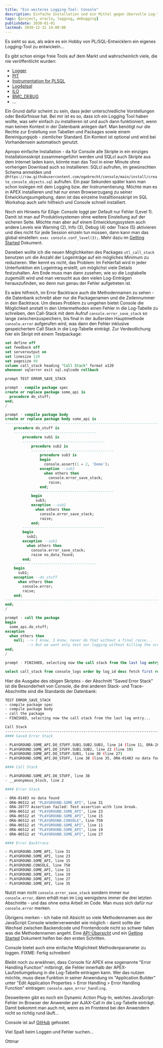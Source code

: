 ```yaml
---
title: "Ein weiteres Logging-Tool: Console"
description: Einfache Installation und ein Mittel gegen übervolle Log-Tabellen
tags: [project, oracle, logging, debugging]
publishdate: 2030-01-01
lastmod: 2030-12-31 14:00:00
---
```


Es sieht so aus, als wäre es ein Hobby von PL/SQL-Entwicklern ein eigenes
Logging-Tool zu entwickeln...

Es gibt schon einige freie Tools auf dem Markt und wahrscheinlich viele, die nie
veröffentlicht wurden:

- [Logger](https://github.com/OraOpenSource/Logger)
- [PIT](https://github.com/j-sieben/PIT/)
- [Instrumentation for PLSQL](https://github.com/connormcd/instrumentation)
- [Log4plsql](https://github.com/alangibson/log4plsql)
- [ILO](https://sourceforge.net/projects/ilo/)
- [BMC_DEBUG](https://sites.google.com/site/oraplsqlinst/)
- ...

Ein Grund dafür scheint zu sein, dass jeder unterschiedliche Vorstellungen oder
Bedürfnisse hat. Bei mir ist es so, dass ich ein Logging Tool haben wollte, was
sehr einfach zu installieren ist und auch dann funktioniert, wenn man keinen
Kontext in der Datenbank anlegen darf. Man benötigt nur die Rechte zur
Erstellung von Tabellen und Packages sowie einem Bereinigungsjob - ziemlicher
Standard. Ein Kontext ist optional und wird bei Vorhandensein automatisch
genutzt.

Apropo einfache Installation - da für Console alle Skripte in ein einziges
Installationsskript zusammengeführt werden und SQLcl auch Skripte aus dem
Internet laden kann, könnte man das Tool in einer Minute ohne vorherigen
Download auch so installieren: SQLcl aufrufen, im gewünschten Schema anmelden
und
`@https://raw.githubusercontent.com/ogobrecht/console/main/install/create_console_objects.sql`
aufrufen. Ein paar Sekunden später kann man schon loslegen mit dem Logging bzw.
der Instrumentierung. Möchte man es in APEX installieren und hat nur einen
Browserzugang zu seiner Entwicklungsumgebung, dann ist das einzelne
Installtionsskript im SQL Workshop auch sehr hilfreich und Console schnell
installiert.

Noch ein Hinweis für Eilige: Console loggt per Default nur Fehler (Level 1).
Damit ist man auf Produktivsystemen ohne weitere Einstellung auf der sicheren
Seite. Möchte man aber auf einem Entwicklungssystem auch andere Levels wie
Warning (2), Info (3), Debug (4) oder Trace (5) aktivieren und dies nicht für
jede Session einzeln tun müssen, dann kann man das global einstellen: `exec
console.conf_level(3);`. Mehr dazu im [Getting
Started](https://github.com/ogobrecht/console/blob/main/docs/getting-started.md)
Dokument.

Daneben wollte ich die neuen Möglichkeiten des Packages `utl_call_stack` benutzen
um die Anzahl der Logeinträge auf ein mögliches Minimum zu reduzieren. Wer kennt
es nicht, das Problem: Im Fehlerfall wird in jeder Unterfunktion ein Logeintrag
erstellt, um möglichst viele Details festzuhalten. Am Ende muss man dann
zusehen, wie so die Logtabelle zugemüllt wird und man versucht aus den vielen
Log-Einträgen herauszufinden, wo denn nun genau der Fehler aufgetreten ist.

Es wäre hilfreich, im Error Backtrace auch die Methodennamen zu sehen - die
Datenbank schreibt aber nur die Packagenamen und die Zeilennummer in den
Backtrace. Um dieses Problem zu umgehen bietet Console die Möglichkeit anstatt
in den Untermethoden einen Fehler in die Log-Tabelle zu schreiben, den
Call-Stack mit dem Aufruf `console.error_save_stack` so lange
zwischenzuspeichern, bis final in der äußersten Hauptmethode `console.error`
aufgerufen wird, was dann den Fehler inklusive gespeichertem Call Stack in die
Log-Tabelle einträgt. Zur Verdeutlichung hier ein Skript mit einem Testpackage:

```sql
set define off
set feedback off
set serveroutput on
set linesize 120
set pagesize 40
column call_stack heading "Call Stack" format a120
whenever sqlerror exit sql.sqlcode rollback

prompt TEST ERROR_SAVE_STACK

prompt - compile package spec
create or replace package some_api is
  procedure do_stuff;
end;
/

prompt - compile package body
create or replace package body some_api is
------------------------------------------------------------------------------
    procedure do_stuff is
    --------------------------------------
        procedure sub1 is
        --------------------------------------
            procedure sub2 is
            --------------------------------------
                procedure sub3 is
                begin
                  console.assert(1 = 2, 'Demo');
                exception --sub3
                  when others then
                    console.error_save_stack;
                    raise;
                end;
            --------------------------------------
            begin
              sub3;
            exception --sub2
              when others then
                console.error_save_stack;
                raise;
            end;
        --------------------------------------
        begin
          sub2;
        exception --sub1
          when others then
            console.error_save_stack;
            raise no_data_found;
        end;
    --------------------------------------
    begin
      sub1;
    exception --do_stuff
      when others then
        console.error;
        raise;
    end;
------------------------------------------------------------------------------
end;
/

prompt - call the package
begin
  some_api.do_stuff;
exception
  when others then
    null; --> I know, I know, never do that without a final raise...
          --> But we want only test our logging without killing the script run...
end;
/

prompt - FINISHED, selecting now the call stack from the last log entry...

select call_stack from console_logs order by log_id desc fetch first row only;
```

Hier die Ausgabe des obigen Skriptes - der Abschnitt "Saved Error Stack" ist die
Besonderheit von Console, die drei anderen Stack- und Trace-Abschnitte sind die
Standards der Datenbank:

```bash
TEST ERROR_SAVE_STACK
- compile package spec
- compile package body
- call the package
- FINISHED, selecting now the call stack from the last log entry...

Call Stack
------------------------------------------------------------------------------------------------------------------------
#### Saved Error Stack

- PLAYGROUND.SOME_API.DO_STUFF.SUB1.SUB2.SUB3, line 14 (line 11, ORA-20777 Assertion failed: Demo)
- PLAYGROUND.SOME_API.DO_STUFF.SUB1.SUB2, line 22 (line 19)
- PLAYGROUND.SOME_API.DO_STUFF.SUB1, line 30 (line 27)
- PLAYGROUND.SOME_API.DO_STUFF, line 38 (line 35, ORA-01403 no data found)

#### Call Stack

- PLAYGROUND.SOME_API.DO_STUFF, line 38
- __anonymous_block, line 2

#### Error Stack

- ORA-01403 no data found
- ORA-06512 at "PLAYGROUND.SOME_API", line 31
- ORA-20777 Assertion failed: Test assertion with line break.
- ORA-06512 at "PLAYGROUND.SOME_API", line 23
- ORA-06512 at "PLAYGROUND.SOME_API", line 15
- ORA-06512 at "PLAYGROUND.CONSOLE", line 750
- ORA-06512 at "PLAYGROUND.SOME_API", line 11
- ORA-06512 at "PLAYGROUND.SOME_API", line 19
- ORA-06512 at "PLAYGROUND.SOME_API", line 27

#### Error Backtrace

- PLAYGROUND.SOME_API, line 31
- PLAYGROUND.SOME_API, line 23
- PLAYGROUND.SOME_API, line 15
- PLAYGROUND.CONSOLE, line 750
- PLAYGROUND.SOME_API, line 11
- PLAYGROUND.SOME_API, line 19
- PLAYGROUND.SOME_API, line 27
- PLAYGROUND.SOME_API, line 35
```

Nutzt man nicht `console.error_save_stack` sondern immer nur `console.error`,
dann erhält man im Log wenigstens immer die drei letzten Abschnitte - und das
ohne extra Arbeit im Code. Man muss sich dafür nur `console.error` merken.

Übrigens merken - ich habe mit Absicht so viele Methodennamen aus der JavaScript
Console wiederverwendet wie möglich - damit sollte der Wechsel zwischen
Backendcode und Frontendcode nicht so schwer fallen was die Methodennamen
angeht. Eine
[API-Übersicht](https://github.com/ogobrecht/console/blob/main/docs/api-overview.md)
und ein [Getting
Started](https://github.com/ogobrecht/console/blob/main/docs/getting-started.md)
Dokument helfen bei den ersten Schritten.

Console bietet auch eine einfache Möglichkeit Methodenparameter zu loggen.
FIXME: Fertig schreiben!






Bleibt noch zu erwähnen, dass Console für APEX eine sogenannte "Error Handling
Function" mitbringt, die Fehler innerhalb der APEX-Laufzeitumgebung in die
Log-Tabelle eintragen kann. Wer das nutzen möchte, muss diese Funktion in seiner
Anwendung im "Application Builder" unter "Edit Application Properties > Error
Handling > Error Handling Function" eintragen: `console.apex_error_handling`.

Desweiteren gibt es noch ein Dynamic Action Plug-In, welches JavaScript-Fehler
im Browser der Anwender per AJAX-Call in die Log-Tabelle einträgt. Damit bekommt
man auch mit, wenn es im Frontend bei den Anwendern nicht so richtig rund
läuft...

Console ist auf [GitHub](https://github.com/ogobrecht/console) gehostet.

Viel Spaß beim Loggen und Fehler suchen...

Ottmar
